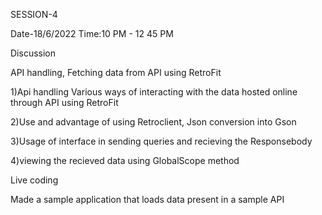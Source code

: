 
SESSION-4
 
Date-18/6/2022
Time:10 PM - 12 45 PM

Discussion

API handling, Fetching data from API using RetroFit

1)Api handling 
  Various ways of interacting with the data hosted online through API using RetroFit

2)Use and advantage of using Retroclient, Json conversion into Gson 

3)Usage of interface in sending queries and recieving the Responsebody

4)viewing the recieved data using GlobalScope method  

Live coding

Made a sample application that loads data present in a sample API
